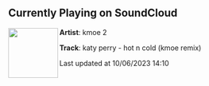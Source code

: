 ## Currently Playing on SoundCloud

[<img align="left" width="100" src="https://i1.sndcdn.com/artworks-tAx6ujszcwIuqRew-XCx3EA-t500x500.jpg">](https://soundcloud.com/kmoethekid2/hotncold)

**Artist**: kmoe 2 

**Track**: katy perry - hot n cold (kmoe remix)

Last updated at 10/06/2023 14:10
